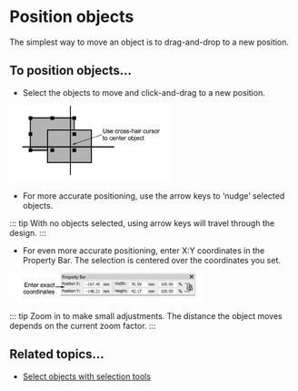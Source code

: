 # Position objects

The simplest way to move an object is to drag-and-drop to a new position.

## To position objects...

- Select the objects to move and click-and-drag to a new position.

![transform00005.png](assets/transform00005.png)

- For more accurate positioning, use the arrow keys to ‘nudge’ selected objects.

::: tip
With no objects selected, using arrow keys will travel through the design.
:::

- For even more accurate positioning, enter X:Y coordinates in the Property Bar. The selection is centered over the coordinates you set.

![PropertyBar.png](assets/PropertyBar.png)

::: tip
Zoom in to make small adjustments. The distance the object moves depends on the current zoom factor.
:::

## Related topics...

- [Select objects with selection tools](../../Basics/basics/Select_objects_with_selection_tools)
